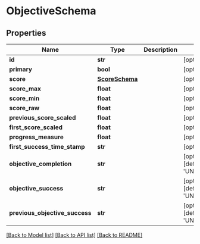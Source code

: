 # ObjectiveSchema

## Properties
Name | Type | Description | Notes
------------ | ------------- | ------------- | -------------
**id** | **str** |  | [optional] 
**primary** | **bool** |  | [optional] 
**score** | [**ScoreSchema**](ScoreSchema.md) |  | [optional] 
**score_max** | **float** |  | [optional] 
**score_min** | **float** |  | [optional] 
**score_raw** | **float** |  | [optional] 
**previous_score_scaled** | **float** |  | [optional] 
**first_score_scaled** | **float** |  | [optional] 
**progress_measure** | **float** |  | [optional] 
**first_success_time_stamp** | **str** |  | [optional] 
**objective_completion** | **str** |  | [optional] [default to 'UNKNOWN']
**objective_success** | **str** |  | [optional] [default to 'UNKNOWN']
**previous_objective_success** | **str** |  | [optional] [default to 'UNKNOWN']

[[Back to Model list]](../README.md#documentation-for-models) [[Back to API list]](../README.md#documentation-for-api-endpoints) [[Back to README]](../README.md)

